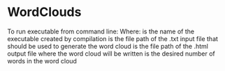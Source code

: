 # WordClouds

To run executable from command line:
<executable-name> <in-txt-file> <out-html-file> <num-words>
Where:
<executable-name> is the name of the executable created by compilation
<in-test-file> is the file path of the .txt input file that should be used to generate the word cloud
<out-html-file> is the file path of the .html output file where the word cloud will be written
<num-words> is the desired number of words in the word cloud
